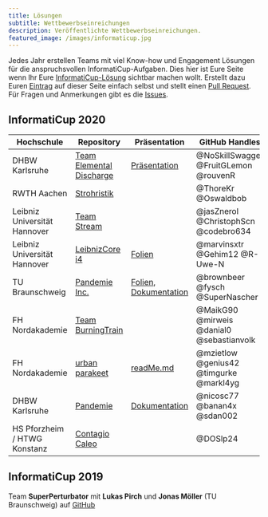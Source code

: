 ```yaml
---
title: Lösungen
subtitle: Wettbewerbseinreichungen
description: Veröffentlichte Wettbewerbseinreichungen.
featured_image: /images/informaticup.jpg
---
```


Jedes Jahr erstellen Teams mit viel Know-how und Engagement Lösungen für die anspruchsvollen InformatiCup-Aufgaben. Dies hier ist Eure Seite wenn Ihr Eure [InformatiCup-Lösung](/challenges/) sichtbar machen wollt. Erstellt dazu Euren [Eintrag](https://guides.github.com/features/mastering-markdown/) auf dieser Seite einfach selbst und stellt einen [Pull Request](https://help.github.com/en/github/collaborating-with-issues-and-pull-requests/about-pull-requests). Für Fragen und Anmerkungen gibt es die [Issues](https://github.com/informatiCup/informaticup.github.io/issues).

## InformatiCup 2020 ##

| Hochschule                   | Repository                                                                   | Präsentation                                                                                                                                                                       | GitHub Handles                            |
|------------------------------|------------------------------------------------------------------------------|------------------------------------------------------------------------------------------------------------------------------------------------------------------------------------|-------------------------------------------|
| DHBW Karlsruhe               | [Team Elemental Discharge](https://github.com/FruitGLemon/InformatiCup-2020) | [Präsentation](https://github.com/FruitGLemon/InformatiCup-2020/blob/master/IC2020%20Final%20Presentation_Team_Elemental_Discharge.pptx)                                           | @NoSkillSwagger @FruitGLemon @rouvenR     |
| RWTH Aachen                  | [Strohristik](https://github.com/couch-consulting/ic20_heilung)              |                                                                                                                                                                                    | @ThoreKr @Oswaldbob                       |
| Leibniz Universität Hannover | [Team Stream](https://github.com/jasZnerol/InformatiCup2020)                 |		                                                                                                                                   		                                           | @jasZnerol @ChristophScn @codebro634			 |
| Leibniz Universität Hannover | [LeibnizCore i4](https://github.com/marvinsxtr/informaticup-2020-pandemie)   | [Folien](https://drive.google.com/file/d/1uAJi7MHMPAULYvKBf9qF5RkOmEW6ZFbq/view?usp=sharing)                                                                                       | @marvinsxtr @Gehim12 @R-Uwe-N             |
| TU Braunschweig              | [Pandemie Inc.](https://github.com/SuperNascher/Pandemie-Inc)                | [Folien](https://github.com/SuperNascher/Pandemie-Inc/blob/master/Presentation.pptx),  [Dokumentation](https://github.com/SuperNascher/Pandemie-Inc/blob/master/Documentation.pdf) | @brownbeer @fysch @SuperNascher           |
| FH Nordakademie              | [Team BurningTrain](https://github.com/sebastianvolk/informatiCup2020)       |                                                                                                                                                                                    | @MaikG90 @mirweis @danial0 @sebastianvolk |
| FH Nordakademie              | [urban parakeet](https://github.com/MarkL4YG/informaticup-2020)              | [readMe.md](https://github.com/MarkL4YG/informaticup-2020/blob/master/readMe.md)                                                                                               | @mzietlow @genius42 @timgurke @markl4yg   |
| DHBW Karlsruhe               | [Pandemie](https://github.com/nicosc77/pandemie)                             | [Dokumentation](https://github.com/nicosc77/pandemie/blob/master/Dokumentation.pdf)                                                                                                | @nicosc77 @banan4x @sdan002               |
| HS Pforzheim / HTWG Konstanz   | [Contagio Caleo](https://github.com/DOSlp24/Pandemie)                        |                                                                                                                                                                                    | @DOSlp24                                  |

## InformatiCup 2019 ##

Team **SuperPerturbator** mit **Lukas Pirch** und **Jonas Möller** (TU Braunschweig) auf [GitHub](https://github.com/LPirch/informaticup2019)
